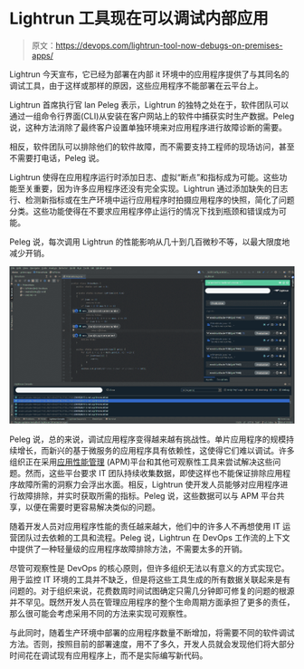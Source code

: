 # Lightrun 工具现在可以调试内部应用

> 原文：<https://devops.com/lightrun-tool-now-debugs-on-premises-apps/>

Lightrun 今天宣布，它已经为部署在内部 it 环境中的应用程序提供了与其同名的调试工具，由于这样或那样的原因，这些应用程序不能部署在云平台上。

Lightrun 首席执行官 lan Peleg 表示，Lightrun 的独特之处在于，软件团队可以通过一组命令行界面(CLI)从安装在客户网站上的软件中捕获实时生产数据。Peleg 说，这种方法消除了最终客户设置单独环境来对应用程序进行故障诊断的需要。

相反，软件团队可以排除他们的软件故障，而不需要支持工程师的现场访问，甚至不需要打电话，Peleg 说。

Lightrun 使得在应用程序运行时添加日志、虚拟“断点”和指标成为可能。这些功能至关重要，因为许多应用程序还没有完全实现。Lightrun 通过添加缺失的日志行、检测新指标或在生产环境中运行应用程序时拍摄应用程序的快照，简化了问题分类。这些功能使得在不要求应用程序停止运行的情况下找到瓶颈和错误成为可能。

Peleg 说，每次调用 Lightrun 的性能影响从几十到几百微秒不等，以最大限度地减少开销。

![](img/695d6a72248d126565f6d8eeb79b1f20.png)

Peleg 说，总的来说，调试应用程序变得越来越有挑战性。单片应用程序的规模持续增长，而新兴的基于微服务的应用程序具有依赖性，这使得它们难以调试。许多组织正在采用[应用性能管理](https://devops.com/?s=application%20performance%20management) (APM)平台和其他可观察性工具来尝试解决这些问题。然而，这些平台要求 IT 团队持续收集数据，即使这样也不能保证排除应用程序故障所需的洞察力会浮出水面。相反，Lightrun 使开发人员能够对应用程序进行故障排除，并实时获取所需的指标。Peleg 说，这些数据可以与 APM 平台共享，以便在需要时更容易解决类似的问题。

随着开发人员对应用程序性能的责任越来越大，他们中的许多人不再想使用 IT 运营团队过去依赖的工具和流程。Peleg 说，Lightrun 在 DevOps 工作流的上下文中提供了一种轻量级的应用程序故障排除方法，不需要太多的开销。

尽管可观察性是 DevOps 的核心原则，但许多组织无法以有意义的方式实现它。用于监控 IT 环境的工具并不缺乏，但是将这些工具生成的所有数据关联起来是有问题的。对于组织来说，花费数周时间试图确定只需几分钟即可修复的问题的根源并不罕见。既然开发人员在管理应用程序的整个生命周期方面承担了更多的责任，那么很可能会考虑采用不同的方法来实现可观察性。

与此同时，随着生产环境中部署的应用程序数量不断增加，将需要不同的软件调试方法。否则，按照目前的部署速度，用不了多久，开发人员就会发现他们将大部分时间花在调试现有应用程序上，而不是实际编写新代码。